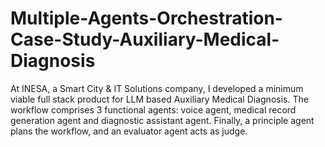 # Multiple-Agents-Orchestration-Case-Study-Auxiliary-Medical-Diagnosis
At INESA, a Smart City &amp; IT Solutions company, I developed a minimum viable full stack product for LLM based Auxiliary Medical Diagnosis. The workflow comprises 3 functional agents: voice agent, medical record generation agent and diagnostic assistant agent. Finally, a principle agent plans the workflow, and an evaluator agent acts as judge.
